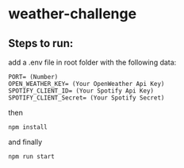 # weather-challenge

## Steps to run:
add a .env file in root folder with the following data:
```
PORT= (Number)
OPEN_WEATHER_KEY= (Your OpenWeather Api Key)
SPOTIFY_CLIENT_ID= (Your Spotify Api Key)
SPOTIFY_CLIENT_Secret= (Your Spotify Secret)
```
then
```
npm install
```
and finally 
```
npm run start
```
